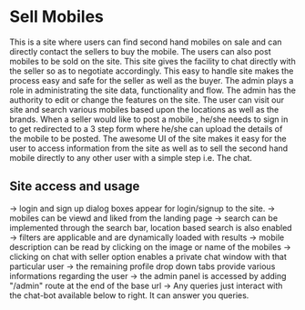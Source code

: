 # Sell Mobiles

This is a site where users can find second hand mobiles on sale and can directly contact the sellers to buy the mobile. The users can also post mobiles to be sold on the site. This site gives the facility to chat directly with the seller so as to negotiate accordingly. This easy to handle site makes the process easy and safe for the seller as well as the buyer.
The admin plays a role in administrating the site data, functionality and flow. The admin has the authority to edit or change the features on the site.
The user can visit our site and search various mobiles based upon the locations as well as the brands.
When a seller would like to post a mobile , he/she needs to sign in to get redirected to a 3 step form where he/she can upload the details of the mobile to be posted.
The awesome UI of the site makes it easy for the user to access information from the site as well as to sell the second hand mobile directly to any other user with a simple step i.e. The chat.


## Site access and usage

-> login and sign up dialog boxes appear for login/signup to the site.
-> mobiles can be viewd and liked from the landing page
-> search can be implemented through the search bar, location based search is also enabled
-> filters are applicable and are dynamically loaded with results
-> mobile description can be read by clicking on the image or name of the mobiles
-> clicking on chat with seller option enables a private chat window with that particular user
-> the remaining profile drop down tabs provide various informations regarding the user
-> the admin panel is accessed by adding "/admin" route at the end of the base url
-> Any queries just interact with the chat-bot available below to right. It can answer you queries.
